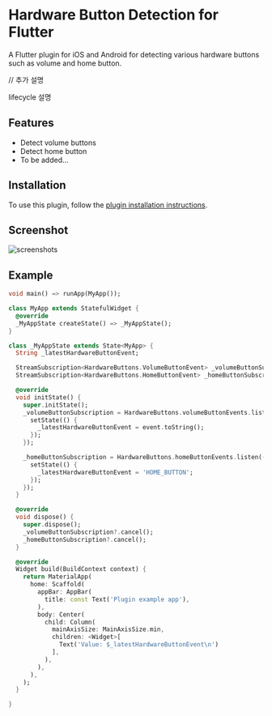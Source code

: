 # Hardware Button Detection for Flutter

A Flutter plugin for iOS and Android for detecting various hardware buttons such as volume and home button.

// 추가 설명

lifecycle 설명



## Features

- Detect volume buttons
- Detect home button
- To be added...



## Installation

To use this plugin, follow the [plugin installation instructions](https://pub.dartlang.org/packages/google_sign_in#pub-pkg-tab-installing).



## Screenshot

![screenshots](https://user-images.githubusercontent.com/26567846/66265518-14c69900-e853-11e9-8495-8c2966be4e6c.jpg)



## Example

```dart
void main() => runApp(MyApp());

class MyApp extends StatefulWidget {
  @override
  _MyAppState createState() => _MyAppState();
}

class _MyAppState extends State<MyApp> {
  String _latestHardwareButtonEvent;

  StreamSubscription<HardwareButtons.VolumeButtonEvent> _volumeButtonSubscription;
  StreamSubscription<HardwareButtons.HomeButtonEvent> _homeButtonSubscription;

  @override
  void initState() {
    super.initState();
    _volumeButtonSubscription = HardwareButtons.volumeButtonEvents.listen((event) {
      setState(() {
        _latestHardwareButtonEvent = event.toString();
      });
    });

    _homeButtonSubscription = HardwareButtons.homeButtonEvents.listen((event) {
      setState(() {
        _latestHardwareButtonEvent = 'HOME_BUTTON';
      });
    });
  }

  @override
  void dispose() {
    super.dispose();
    _volumeButtonSubscription?.cancel();
    _homeButtonSubscription?.cancel();
  }

  @override
  Widget build(BuildContext context) {
    return MaterialApp(
      home: Scaffold(
        appBar: AppBar(
          title: const Text('Plugin example app'),
        ),
        body: Center(
          child: Column(
            mainAxisSize: MainAxisSize.min,
            children: <Widget>[
              Text('Value: $_latestHardwareButtonEvent\n')
            ],
          ),
        ),
      ),
    );
  }

}
```
